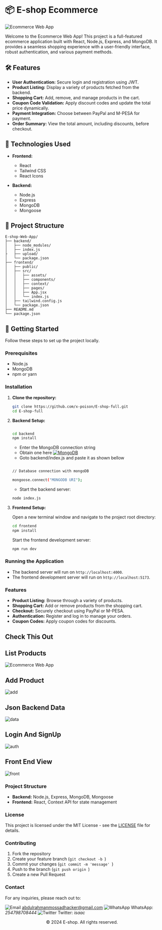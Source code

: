 # 📦 **E-shop Ecommerce**

![Ecommerce Web App](https://i.imgur.com/ucdCcWz.jpeg)

Welcome to the Ecommerce Web App! This project is a full-featured ecommerce application built with React, Node.js, Express, and MongoDB. It provides a seamless shopping experience with a user-friendly interface, robust authentication, and various payment methods.

## 🛠️ **Features**

- **User Authentication:** Secure login and registration using JWT.
- **Product Listing:** Display a variety of products fetched from the backend.
- **Shopping Cart:** Add, remove, and manage products in the cart.
- **Coupon Code Validation:** Apply discount codes and update the total price dynamically.
- **Payment Integration:** Choose between PayPal and M-PESA for payment.
- **Order Summary:** View the total amount, including discounts, before checkout.

## 🚀 **Technologies Used**

- **Frontend:**
  - React
  - Tailwind CSS
  - React Icons

- **Backend:**
  - Node.js
  - Express
  - MongoDB
  - Mongoose

## 📂 **Project Structure**

```plaintext
E-shop-Web-App/
├── backend/
│   ├── node_modules/
│   ├── index.js
├   ├── upload/
│   └── package.json
├── frontend/
│   ├── public/
│   ├── src/
│   │   ├── assets/
│   │   ├── components/
│   │   ├── context/
│   │   ├── pages/
│   │   ├── App.jsx
│   │   └── index.js
│   ├── tailwind.config.js
│   └── package.json
├── README.md
└── package.json

```

## 🏁 **Getting Started**

Follow these steps to set up the project locally.

### Prerequisites

- Node.js
- MongoDB
- npm or yarn

### Installation

1. **Clone the repository:**

    ```bash
    git clone https://github.com/x-poison/E-shop-full.git
    cd E-shop-full
    ```

2. **Backend Setup:**

    ```bash

    cd backend
    npm install

    ```
    - Enter the MongoDB connection string
    - Obtain one here [![MongoDB](https://img.icons8.com/color/48/000000/mongodb.png)](https://www.mongodb.com/)
    - Goto backend/index.js and paste it as shown bellow

    ```bash

    // Database connection with mongoDB

    mongoose.connect("MONGODB URI");

    ```

    - Start the backend server:

    ```bash
    node index.js

    ```

3. **Frontend Setup:**

    Open a new terminal window and navigate to the project root directory:

    ```bash
    cd frontend
    npm install
    ```

    Start the frontend development server:

    ```bash
    npm run dev

    ```

### Running the Application

- The backend server will run on `http://localhost:4000`.
- The frontend development server will run on `http://localhost:5173`.

### Features

- **Product Listing:** Browse through a variety of products.
- **Shopping Cart:** Add or remove products from the shopping cart.
- **Checkout:** Securely checkout using PayPal or M-PESA.
- **Authentication:** Register and log in to manage your orders.
- **Coupon Codes:** Apply coupon codes for discounts.

## Check This Out

## List Products
![Ecommerce Web App](https://i.imgur.com/qGdKi1k.jpeg)

## Add Product
![add](https://i.imgur.com/o8R30Qx.jpeg)

## Json Backend Data
![data](https://i.imgur.com/JPrQXTq.jpeg)

## Login And SignUp
![auth](https://i.imgur.com/us93SQ2.jpeg)

## Front End View
![front](https://i.imgur.com/FfZbUK5.jpeg)


### Project Structure

- **Backend:** Node.js, Express, MongoDB, Mongoose
- **Frontend:** React, Context API for state management

### License

This project is licensed under the MIT License - see the [LICENSE](https://opensource.org/licenses/MIT) file for details.

### Contributing

1. Fork the repository
2. Create your feature branch (`git checkout -b `)
3. Commit your changes (`git commit -m 'message' `)
4. Push to the branch (`git push origin `)
5. Create a new Pull Request

### Contact

For any inquiries, please reach out to:

<!-- - 📧 [abdulrahmanmossadhacker@gmail.com](mailto:abdulrahmanmossadhacker@gmail.com) -->
  ![Email](https://img.icons8.com/color/24/000000/email.png) [abdulrahmanmossadhacker@gmail.com](mailto:abdulrahmanmossadhacker@gmail.com)
  ![WhatsApp](https://img.icons8.com/color/24/000000/whatsapp.png) WhatsApp: *254798708444*
  ![Twitter](https://img.icons8.com/color/24/000000/twitter--v1.png) Twitter: *isaac*

<p align="center">&copy; 2024 E-shop. All rights reserved.</p>


